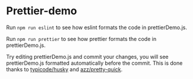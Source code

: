 # Prettier-demo

Run `npm run eslint` to see how eslint formats the code in prettierDemo.js.

Run `npm run prettier` to see how prettier formats the code in prettierDemo.js.

Try editing prettierDemo.js and commit your changes, you will see prettierDemo.js formatted
automatically before the commit. This is done thanks to
[typicode/husky](https://github.com/typicode/husky) and
[azz/pretty-quick](https://github.com/azz/pretty-quick).
